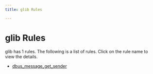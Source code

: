 ```yaml
---
title: glib Rules

---
```



# glib Rules

glib has 1 rules. The following is a list of rules. Click on the rule name to view the details.


- [dbus_message_get_sender](projects/glib/dbus_message_get_sender.md)
